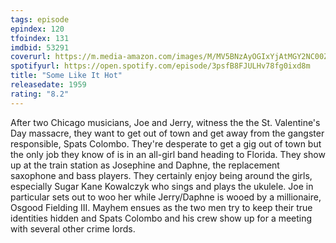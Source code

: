 ```yaml
---
tags: episode
epindex: 120
tfoindex: 131
imdbid: 53291
coverurl: https://m.media-amazon.com/images/M/MV5BNzAyOGIxYjAtMGY2NC00ZTgyLWIwMWEtYzY0OWQ4NDFjOTc5XkEyXkFqcGdeQXVyNjU0OTQ0OTY@._V1_SX202_CR0,0,202,300_.jpg
spotifyurl: https://open.spotify.com/episode/3psfB8FJULHv78fg0ixd8m
title: "Some Like It Hot"
releasedate: 1959
rating: "8.2"
---
```


After two Chicago musicians, Joe and Jerry, witness the the St. Valentine's Day massacre, they want to get out of town and get away from the gangster responsible, Spats Colombo. They're desperate to get a gig out of town but the only job they know of is in an all-girl band heading to Florida. They show up at the train station as Josephine and Daphne, the replacement saxophone and bass players. They certainly enjoy being around the girls, especially Sugar Kane Kowalczyk who sings and plays the ukulele. Joe in particular sets out to woo her while Jerry/Daphne is wooed by a millionaire, Osgood Fielding III. Mayhem ensues as the two men try to keep their true identities hidden and Spats Colombo and his crew show up for a meeting with several other crime lords.
